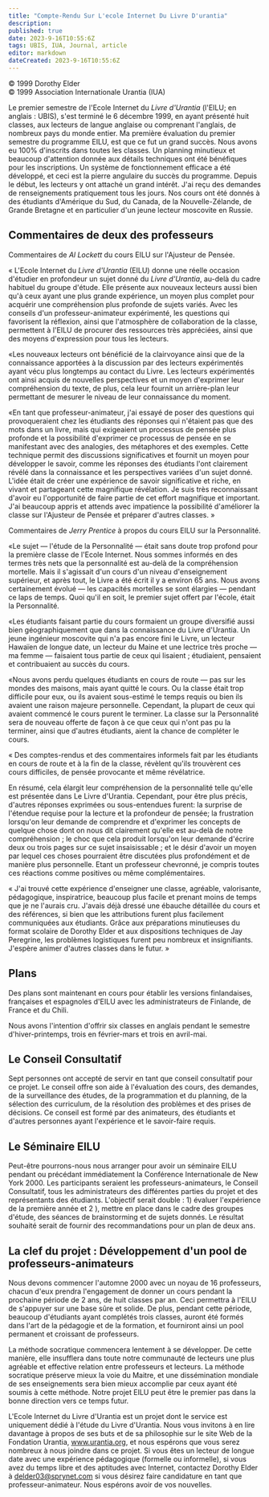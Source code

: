 ```yaml
---
title: "Compte-Rendu Sur L'ecole Internet Du Livre D'urantia"
description: 
published: true
date: 2023-9-16T10:55:6Z
tags: UBIS, IUA, Journal, article
editor: markdown
dateCreated: 2023-9-16T10:55:6Z
---
```


<p class="v-card v-sheet theme--light grey lighten-3 px-2">© 1999 Dorothy Elder<br>© 1999 Association Internationale Urantia (IUA)</p>

Le premier semestre de l'Ecole Internet du _Livre d'Urantia_ (l'EILU; en anglais : UBIS), s'est terminé le 6 décembre 1999, en ayant présenté huit classes, aux lecteurs de langue anglaise ou comprenant l'anglais, de nombreux pays du monde entier. Ma première évaluation du premier semestre du programme EILU, est que ce fut un grand succès. Nous avons eu $100 \%$ d'inscrits dans toutes les classes. Un planning minutieux et beaucoup d'attention donnée aux détails techniques ont été bénéfiques pour les inscriptions. Un système de fonctionnement efficace a été développé, et ceci est la pierre angulaire du succès du programme. Depuis le début, les lecteurs y ont attaché un grand intérêt. J'ai reçu des demandes de renseignements pratiquement tous les jours. Nos cours ont été donnés à des étudiants d'Amérique du Sud, du Canada, de la Nouvelle-Zélande, de Grande Bretagne et en particulier d'un jeune lecteur moscovite en Russie.

## Commentaires de deux des professeurs

Commentaires de _Al Lockett_ du cours EILU sur l'Ajusteur de Pensée.

« L'Ecole Internet du _Livre d'Urantia_ (EILU) donne une réelle occasion d'étudier en profondeur un sujet donné du _Livre d'Urantia_, au-delà du cadre habituel du groupe d'étude. Elle présente aux nouveaux lecteurs aussi bien qu'à ceux ayant une plus grande expérience, un moyen plus complet pour acquérir une compréhension plus profonde de sujets variés. Avec les conseils d'un professeur-animateur expérimenté, les questions qui favorisent la réflexion, ainsi que l'atmosphère de collaboration de la classe, permettent à l'EILU de procurer des ressources très appréciées, ainsi que des moyens d'expression pour tous les lecteurs.

«Les nouveaux lecteurs ont bénéficié de la clairvoyance ainsi que de la connaissance apportées à la discussion par des lecteurs expérimentés ayant vécu plus longtemps au contact du Livre. Les lecteurs expérimentés ont ainsi acquis de nouvelles perspectives et un moyen d'exprimer leur compréhension du texte, de plus, cela leur fournit un arrière-plan leur permettant de mesurer le niveau de leur connaissance du moment.

«En tant que professeur-animateur, j'ai essayé de poser des questions qui provoqueraient chez les étudiants des réponses qui n'étaient pas que des mots dans un livre, mais qui exigeaient un processus de pensée plus profonde et la possibilité d'exprimer ce processus de pensée en se manifestant avec des analogies, des métaphores et des exemples. Cette technique permit des discussions significatives et fournit un moyen pour développer le savoir, comme les réponses des étudiants l'ont clairement révélé dans la connaissance et les perspectives variées d'un sujet donné. L'idée était de créer une expérience de savoir significative et riche, en vivant et partageant cette magnifique révélation. Je suis très reconnaissant d'avoir eu l'opportunité de faire partie de cet effort magnifique et important. J'ai beaucoup appris et attends avec impatience la possibilité d'améliorer la classe sur l'Ajusteur de Pensée et préparer d'autres classes. »

Commentaires de _Jerry Prentice_ à propos du cours EILU sur la Personnalité.

«Le sujet — l'étude de la Personnalité — était sans doute trop profond pour la première classe de l'Ecole Internet. Nous sommes informés en des termes très nets que la personnalité est au-delà de la compréhension mortelle. Mais il s'agissait d'un cours d'un niveau d'enseignement supérieur, et après tout, le Livre a été écrit il y a environ 65 ans. Nous avons certainement évolué — les capacités mortelles se sont élargies — pendant ce laps de temps. Quoi qu'il en soit, le premier sujet offert par l'école, était la Personnalité.

«Les étudiants faisant partie du cours formaient un groupe diversifié aussi bien géographiquement que dans la connaissance du Livre d'Urantia. Un jeune ingénieur moscovite qui n'a pas encore fini le Livre, un lecteur Hawaïen de longue date, un lecteur du Maine et une lectrice très proche — ma femme — faisaient tous partie de ceux qui lisaient ; étudiaient, pensaient et contribuaient au succès du cours.

«Nous avons perdu quelques étudiants en cours de route — pas sur les mondes des maisons, mais ayant quitté le cours. Ou la classe était trop difficile pour eux, ou ils avaient sous-estimé le temps requis ou bien ils avaient une raison majeure personnelle. Cependant, la plupart de ceux qui avaient commencé le cours purent le terminer. La classe sur la Personnalité sera de nouveau offerte de façon à ce que ceux qui n'ont pas pu la terminer, ainsi que d'autres étudiants, aient la chance de compléter le cours.

« Des comptes-rendus et des commentaires informels fait par les étudiants en cours de route et à la fin de la classe, révèlent qu'ils trouvèrent ces cours difficiles, de pensée provocante et même révélatrice.

En résumé, cela élargit leur compréhension de la personnalité telle qu'elle est présentée dans Le Livre d'Urantia. Cependant, pour être plus précis, d'autres réponses exprimées ou sous-entendues furent: la surprise de l'étendue requise pour la lecture et la profondeur de pensée; la frustration lorsqu'on leur demande de comprendre et d'exprimer les concepts de quelque chose dont on nous dit clairement qu'elle est au-delà de notre compréhension ; le choc que cela produit lorsqu'on leur demande d'écrire deux ou trois pages sur ce sujet insaisissable ; et le désir d'avoir un moyen par lequel ces choses pourraient être discutées plus profondément et de manière plus personnelle. Etant un professeur chevronné, je compris toutes ces réactions comme positives ou même complémentaires.

« J'ai trouvé cette expérience d'enseigner une classe, agréable, valorisante, pédagogique, inspiratrice, beaucoup plus facile et prenant moins de temps que je ne l'aurais cru. J'avais déjà dressé une ébauche détaillée du cours et des références, si bien que les attributions furent plus facilement communiquées aux étudiants. Grâce aux préparations minutieuses du format scolaire de Dorothy Elder et aux dispositions techniques de Jay Peregrine, les problèmes logistiques furent peu nombreux et insignifiants. J'espère animer d'autres classes dans le futur. »

## Plans

Des plans sont maintenant en cours pour établir les versions finlandaises, françaises et espagnoles d'EILU avec les administrateurs de Finlande, de France et du Chili.

Nous avons l'intention d'offrir six classes en anglais pendant le semestre d'hiver-printemps, trois en février-mars et trois en avril-mai.

## Le Conseil Consultatif

Sept personnes ont accepté de servir en tant que conseil consultatif pour ce projet. Le conseil offre son aide à l'évaluation des cours, des demandes, de la surveillance des études, de la programmation et du planning, de la sélection des curriculum, de la résolution des problèmes et des prises de décisions. Ce conseil est formé par des animateurs, des étudiants et d'autres personnes ayant l'expérience et le savoir-faire requis.

## Le Séminaire EILU

Peut-être pourrons-nous nous arranger pour avoir un séminaire EILU pendant ou précédant immédiatement la Conférence Internationale de New York 2000. Les participants seraient les professeurs-animateurs, le Conseil Consultatif, tous les administrateurs des différentes parties du projet et des représentants des étudiants. L'objectif serait double : 1) évaluer l'expérience de la première année et 2 ), mettre en place dans le cadre des groupes d'étude, des séances de brainstorming et de sujets donnés. Le résultat souhaité serait de fournir des recommandations pour un plan de deux ans.

## La clef du projet : Développement d'un pool de professeurs-animateurs

Nous devons commencer l'automne 2000 avec un noyau de 16 professeurs, chacun d'eux prendra l'engagement de donner un cours pendant la prochaine période de 2 ans, de huit classes par an. Ceci permettra à l'EILU de s'appuyer sur une base sûre et solide. De plus, pendant cette période, beaucoup d'étudiants ayant complétés trois classes, auront été formés dans l'art de la pédagogie et de la formation, et fourniront ainsi un pool permanent et croissant de professeurs.

La méthode socratique commencera lentement à se développer. De cette manière, elle insufflera dans toute notre communauté de lecteurs une plus agréable et effective relation entre professeurs et lecteurs. La méthode socratique préserve mieux la voie du Maitre, et une dissémination mondiale de ses enseignements sera bien mieux accomplie par ceux ayant été soumis à cette méthode. Notre projet EILU peut être le premier pas dans la bonne direction vers ce temps futur.

L'Ecole Internet du Livre d'Urantia est un projet dont le service est uniquement dédié à l'étude du Livre d'Urantia. Nous vous invitons à en lire davantage à propos de ses buts et de sa philosophie sur le site Web de la Fondation Urantia, www.urantia.org, et nous espérons que vous serez nombreux à nous joindre dans ce projet. Si vous êtes un lecteur de longue date avec une expérience pédagogique (formelle ou informelle), si vous avez du temps libre et des aptitudes avec Internet, contactez Dorothy Elder à delder03@sprynet.com si vous désirez faire candidature en tant que professeur-animateur. Nous espérons avoir de vos nouvelles.